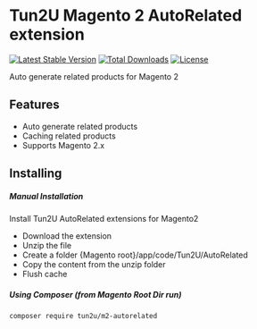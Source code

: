 # Tun2U Magento 2 AutoRelated extension

[![Latest Stable Version](https://poser.pugx.org/tun2u/m2-autorelated/v/stable)](https://packagist.org/packages/tun2u/m2-autorelated)
[![Total Downloads](https://poser.pugx.org/tun2u/m2-autorelated/downloads)](https://packagist.org/packages/tun2u/m2-autorelated)
[![License](https://poser.pugx.org/tun2u/m2-autorelated/license)](https://packagist.org/packages/tun2u/m2-autorelated)

Auto generate related products for Magento 2

## Features

* Auto generate related products
* Caching related products
* Supports Magento 2.x

## Installing

##### Manual Installation
Install Tun2U AutoRelated extensions for Magento2
 * Download the extension
 * Unzip the file
 * Create a folder {Magento root}/app/code/Tun2U/AutoRelated
 * Copy the content from the unzip folder
 * Flush cache

##### Using Composer (from Magento Root Dir run)

```
composer require tun2u/m2-autorelated
```

